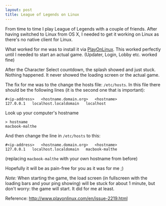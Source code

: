 ```yaml
---
layout: post
title: League of Legends on Linux
---
```

From time to time I play League of Legends with a couple of friends.
After having switched to Linux from OS X, I needed to get it working on Linux as
there's no native client for Linux.

What worked for me was to install it via [PlayOnLinux](http://www.playonlinux.com/).
This worked perfectly until I needed to start an actual game. (Updater, Login,
Lobby etc. worked fine)

After the Character Select countdown, the splash showed and just stuck. Nothing
happened. It never showed the loading screen or the actual game.

The fix for me was to the change the hosts file: `/etc/hosts`.
In this file there should be the following lines (it is the second one that is
important):

    #<ip-address>	<hostname.domain.org>	<hostname>
    127.0.0.1	localhost.localdomain	localhost

Look up your computer's hostname

    > hostname
    macbook-malthe

And then change the line in `/etc/hosts` to this:

    #<ip-address>	<hostname.domain.org>	<hostname>
    127.0.0.1	localhost.localdomain	macbook-malthe

(replacing `macbook-malthe` with your own hostname from before)

Hopefully it will be as pain-free for you as it was for me ;)

_Note:_ When starting the game, the load screen (in fullscreen with the loading
bars and your ping showing) will be stuck for about 1 minute, but don't
worry: the game will start. It did for me at least.

Reference: <http://www.playonlinux.com/en/issue-2219.html>
